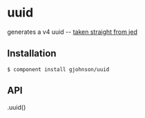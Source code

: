 
# uuid

  generates a v4 uuid -- [taken straight from jed](https://gist.github.com/982883)

## Installation

    $ component install gjohnson/uuid

## API

  .uuid()
